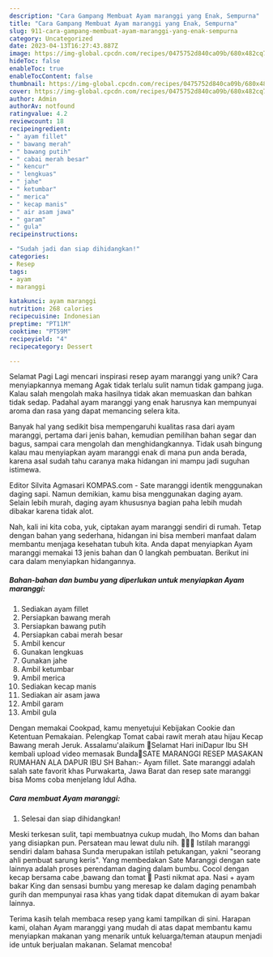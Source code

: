 ```yaml
---
description: "Cara Gampang Membuat Ayam maranggi yang Enak, Sempurna"
title: "Cara Gampang Membuat Ayam maranggi yang Enak, Sempurna"
slug: 911-cara-gampang-membuat-ayam-maranggi-yang-enak-sempurna
category: Uncategorized
date: 2023-04-13T16:27:43.887Z
image: https://img-global.cpcdn.com/recipes/0475752d840ca09b/680x482cq70/ayam-maranggi-foto-resep-utama.jpg
hideToc: false
enableToc: true
enableTocContent: false
thumbnail: https://img-global.cpcdn.com/recipes/0475752d840ca09b/680x482cq70/ayam-maranggi-foto-resep-utama.jpg
cover: https://img-global.cpcdn.com/recipes/0475752d840ca09b/680x482cq70/ayam-maranggi-foto-resep-utama.jpg
author: Admin
authorAv: notfound
ratingvalue: 4.2
reviewcount: 18
recipeingredient:
- " ayam fillet"
- " bawang merah"
- " bawang putih"
- " cabai merah besar"
- " kencur"
- " lengkuas"
- " jahe"
- " ketumbar"
- " merica"
- " kecap manis"
- " air asam jawa"
- " garam"
- " gula"
recipeinstructions:

- "Sudah jadi dan siap dihidangkan!"
categories:
- Resep
tags:
- ayam
- maranggi

katakunci: ayam maranggi 
nutrition: 268 calories
recipecuisine: Indonesian
preptime: "PT11M"
cooktime: "PT59M"
recipeyield: "4"
recipecategory: Dessert

---
```



Selamat Pagi Lagi mencari inspirasi resep ayam maranggi yang unik? Cara menyiapkannya memang Agak tidak terlalu sulit namun tidak gampang juga. Kalau salah mengolah maka hasilnya tidak akan memuaskan dan bahkan tidak sedap. Padahal ayam maranggi yang enak harusnya kan mempunyai aroma dan rasa yang dapat memancing selera kita.


Banyak hal yang sedikit bisa mempengaruhi kualitas rasa dari ayam maranggi, pertama dari jenis bahan, kemudian pemilihan bahan segar dan bagus, sampai cara mengolah dan menghidangkannya. Tidak usah bingung kalau mau menyiapkan ayam maranggi enak di mana pun anda berada, karena asal sudah tahu caranya maka hidangan ini mampu jadi suguhan istimewa.

Editor Silvita Agmasari KOMPAS.com - Sate maranggi identik menggunakan daging sapi. Namun demikian, kamu bisa menggunakan daging ayam. Selain lebih murah, daging ayam khususnya bagian paha lebih mudah dibakar karena tidak alot.


Nah, kali ini kita coba, yuk, ciptakan ayam maranggi sendiri di rumah. Tetap dengan bahan yang sederhana, hidangan ini bisa memberi manfaat dalam membantu menjaga kesehatan tubuh kita. Anda dapat menyiapkan Ayam maranggi memakai 13 jenis bahan dan 0 langkah pembuatan. Berikut ini cara dalam menyiapkan hidangannya.

<!--inarticleads1-->

##### Bahan-bahan dan bumbu yang diperlukan untuk menyiapkan Ayam maranggi:

1. Sediakan  ayam fillet
1. Persiapkan  bawang merah
1. Persiapkan  bawang putih
1. Persiapkan  cabai merah besar
1. Ambil  kencur
1. Gunakan  lengkuas
1. Gunakan  jahe
1. Ambil  ketumbar
1. Ambil  merica
1. Sediakan  kecap manis
1. Sediakan  air asam jawa
1. Ambil  garam
1. Ambil  gula


Dengan memakai Cookpad, kamu menyetujui Kebijakan Cookie dan Ketentuan Pemakaian. Pelengkap Tomat cabai rawit merah atau hijau Kecap Bawang merah Jeruk. Assalamu&#39;alaikum 🙏Selamat Hari iniDapur Ibu SH kembali upload video memasak Bunda🙏SATE MARANGGI RESEP MASAKAN RUMAHAN ALA DAPUR IBU SH Bahan:- Ayam fillet. Sate maranggi adalah salah sate favorit khas Purwakarta, Jawa Barat dan resep sate maranggi bisa Moms coba menjelang Idul Adha. 

<!--inarticleads2-->

##### Cara membuat Ayam maranggi:


1. Selesai dan siap dihidangkan!

Meski terkesan sulit, tapi membuatnya cukup mudah, lho Moms dan bahan yang disiapkan pun. Persatean mau lewat dulu nih. 🍢🍢🍢 Istilah maranggi sendiri dalam bahasa Sunda merupakan istilah petukangan, yakni &#34;seorang ahli pembuat sarung keris&#34;. Yang membedakan Sate Maranggi dengan sate lainnya adalah proses perendaman daging dalam bumbu. Cocol dengan kecap bersama cabe ,bawang dan tomat 🍅 Pasti nikmat apa. Nasi + ayam bakar King dan sensasi bumbu yang meresap ke dalam daging penambah gurih dan mempunyai rasa khas yang tidak dapat ditemukan di ayam bakar lainnya. 

Terima kasih telah membaca resep yang kami tampilkan di sini. Harapan kami, olahan Ayam maranggi yang mudah di atas dapat membantu kamu menyiapkan makanan yang menarik untuk keluarga/teman ataupun menjadi ide untuk berjualan makanan. Selamat mencoba!
